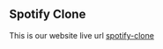## Spotify Clone

This is our website live url [spotify-clone](https://spotify-clone-tau-woad.vercel.app/)